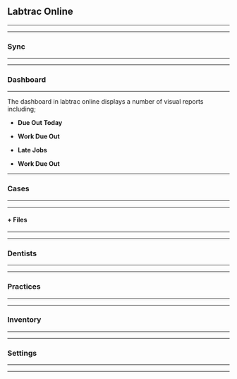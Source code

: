 ## Labtrac Online

- - - 

- - -

### Sync

- - -

- - - 

### Dashboard

- - - 

The dashboard in labtrac online displays a number of visual reports including;

+ **Due Out Today**

+ **Work Due Out**

+ **Late Jobs**

+ **Work Due Out**

- - -

### Cases

- - -
---
#### + Files
---

- - -

### Dentists

- - -

- - -

### Practices

- - -

- - -

### Inventory

- - -

- - -

### Settings

- - -

- - -
